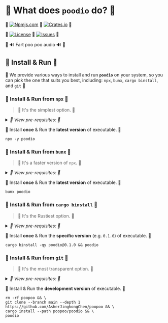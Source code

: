 # 💩 What does **`poodio`** do? 💩

💩
[![Npmjs.com](https://img.shields.io/npm/v/poodio?style=for-the-badge&label=NPMJS&logo=npm&logoColor=%23c33&labelColor=%23333&color=%23c33)](https://www.npmjs.com/package/poodio)
💩
[![Crates.io](https://img.shields.io/crates/v/poodio?style=for-the-badge&label=CRATES&logo=docs.rs&logoColor=%23fc3&labelColor=%23333&color=%23fc3)](https://docs.rs/poodio)
💩

💩
[![License](https://img.shields.io/crates/l/poodio?style=for-the-badge&label=LICENSE&logo=opensourceinitiative&logoColor=%23fff&labelColor=%23333&color=%234a3)](https://docs.rs/crate/poodio/latest/source/LICENSE.txt)
💩
[![Issues](https://img.shields.io/github/issues/AsherJingkongChen/poopoo?style=for-the-badge&label=ISSUES&logo=github&logoColor=%23fff&labelColor=%23333&color=%23eee)](https://github.com/AsherJingkongChen/poopoo/issues)
💩

💩 🔊 Fart poo poo audio 🔊 💩

## 💩 Install & Run 💩

💩 We provide various ways to install and run **`poodio`** on your system, so you can pick the one that suits you best, including: `npx`, `bunx`, `cargo binstall`, and `git` 💩

### 💩 Install & Run from `npx` 💩

> 💩 It's the simplest option. 💩

<details><summary><i>💩 View pre-requisites: 💩</i></summary>

- 💩 [`node.js` + `npm`](https://nodejs.org/en/download/)

</details>

💩 Install **once** & Run the **latest version** of executable. 💩

```shell
npx -y poodio
```

### 💩 Install & Run from `bunx` 💩

> 💩 It's a faster version of `npx`. 💩

<details><summary><i>💩 View pre-requisites: 💩</i></summary>

- 💩 [`bun`](https://bun.sh/)

</details>

💩 Install **once** & Run the **latest version** of executable. 💩

```shell
bunx poodio
```

### 💩 Install & Run from `cargo binstall` 💩

> 💩 It's the Rustiest option. 💩

<details><summary><i>💩 View pre-requisites: 💩</i></summary>

- 💩 [`rustup` + `cargo`](https://doc.rust-lang.org/cargo/getting-started/installation.html)
- 💩 [`cargo-binstall`](https://github.com/cargo-bins/cargo-binstall?tab=readme-ov-file#installation)

</details>

💩 Install **once** & Run the **specific version** (e.g. `0.1.0`) of executable. 💩

```shell
cargo binstall -qy poodio@0.1.0 && poodio
```

### 💩 Install & Run from `git` 💩

> 💩 It's the most transparent option. 💩

<details><summary><i>💩 View pre-requisites: 💩</i></summary>

- 💩 [`git`](https://git-scm.com/downloads)
- 💩 [`rustup` + `cargo`](https://doc.rust-lang.org/cargo/getting-started/installation.html)

</details>

💩 Install & Run the **development version** of executable. 💩

```shell
rm -rf poopoo && \
git clone --branch main --depth 1 https://github.com/AsherJingkongChen/poopoo && \
cargo install --path poopoo/poodio && \
poodio
```
